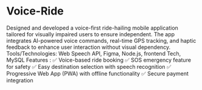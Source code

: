 # Voice-Ride
Designed and developed a voice-first ride-hailing mobile application tailored for visually impaired users to ensure independent. The app integrates AI-powered voice commands, real-time GPS tracking, and haptic feedback to enhance user interaction without visual dependency.
Tools/Technologies: Web Speech API, Figma, Node.js, frontend Tech, MySQL
Features :
✅ Voice-based ride booking
✅ SOS emergency feature for safety 
✅ Easy destination selection with speech recognition 
✅ Progressive Web App (PWA) with offline functionality 
✅ Secure payment integration


